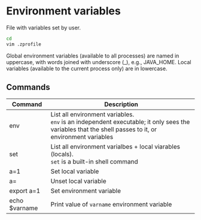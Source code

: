 # Environment variables

File with variables set by user.

```sh
cd
vim .zprofile
```

Global environment variables (available to all processes) are named in uppercase, with words joined with underscore (_), e.g., JAVA_HOME. Local variables (available to the current process only) are in lowercase.

## Commands

Command | Description
-|-
env | List all environment variables. <br>`env` is an independent executable; it only sees the variables that the shell passes to it, or environment variables
set | List all environment varialbes + local viarables (locals). <br>`set` is a built-in shell command
a=1 | Set local variable
a= | Unset local variable
export a=1 | Set environment variable
echo $varname | Print value of `varname` environment variable
